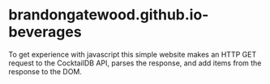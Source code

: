 # brandongatewood.github.io-beverages

To get experience with javascript this simple website
makes an HTTP GET request to the CocktailDB API, parses
the response, and add items from the response to the DOM.
